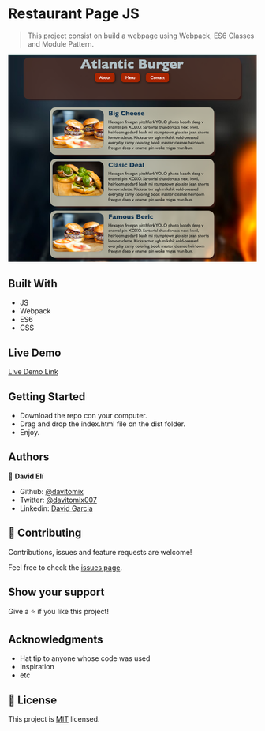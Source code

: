 # Restaurant Page JS

> This project consist on build a webpage using Webpack, ES6 Classes and Module Pattern.

![screenshot](./main_readme.png)

## Built With

- JS
- Webpack
- ES6
- CSS

## Live Demo

[Live Demo Link](https://livedemo.com)


## Getting Started

- Download the repo con your computer.
- Drag and drop the index.html file on the dist folder.
- Enjoy.


## Authors

👤 **David Elí**

- Github: [@davitomix](https://github.com/davitomix)
- Twitter: [@davitomix007](https://twitter.com/davitomix007)
- Linkedin: [David Garcia](https://www.linkedin.com/in/davideligarcia/)

## 🤝 Contributing

Contributions, issues and feature requests are welcome!

Feel free to check the [issues page](issues/).

## Show your support

Give a ⭐️ if you like this project!

## Acknowledgments

- Hat tip to anyone whose code was used
- Inspiration
- etc

## 📝 License

This project is [MIT](lic.url) licensed.
